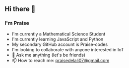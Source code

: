 ## Hi there 👋

<!--
**Praise25Delai/Praise25Delai** is a ✨ _special_ ✨ repository because its `README.md` (this file) appears on your GitHub profile.

Here are some ideas to get you started:

- 🔭 I’m currently working on ...
- 🌱 I’m currently learning ...
- 👯 I’m looking to collaborate on ...
- 🤔 I’m looking for help with ...
- 💬 Ask me about ...
- 📫 How to reach me: ...
- 😄 Pronouns: ...
- ⚡ Fun fact: ...
-->

### I'm Praise
- I'm currently a Mathematical Science Student
- I'm currently learning JavaScript and Python
- My secondary GitHub account is Praise-codes
- I'm looking to collaborate with anyone interested in IoT
- 💬 Ask me anything (let's be friends)
- 📫 How to reach me: praisedelali07@gmail.com

